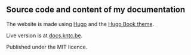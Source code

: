 ## Source code and content of my documentation
The website is made using [Hugo](https://gohugo.io/) and the [Hugo Book theme](https://github.com/alex-shpak/hugo-book).

Live version is at [docs.kntc.be](https://docs.kntc.be).

Published under the MIT licence.